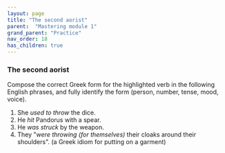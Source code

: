 ```yaml
---
layout: page
title: "The second aorist"
parent:  "Mastering module 1"
grand_parent: "Practice"
nav_order: 18
has_children: true
---
```


### The second aorist


Compose the correct Greek form for the highlighted verb in the following English phrases, and fully identify the form (person, number, tense, mood, voice).

1. She *used to throw* the dice.
2. He *hit* Pandorus with a spear.
3. He *was struck* by the weapon.
4. They "*were throwing (for themselves)* their cloaks around their shoulders".  (a Greek idiom for putting on a garment)

